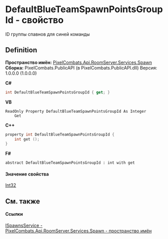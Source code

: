 # DefaultBlueTeamSpawnPointsGroupId - свойство


ID группы спавнов для синей команды



## Definition
**Пространство имён:** <a href="0971793b-47eb-58b2-d7a8-6c570042d7d9">PixelCombats.Api.RoomServer.Services.Spawn</a>  
**Сборка:** PixelCombats.PublicAPI (в PixelCombats.PublicAPI.dll) Версия: 1.0.0.0 (1.0.0.0)

**C#**
``` C#
int DefaultBlueTeamSpawnPointsGroupId { get; }
```
**VB**
``` VB
ReadOnly Property DefaultBlueTeamSpawnPointsGroupId As Integer
	Get
```
**C++**
``` C++
property int DefaultBlueTeamSpawnPointsGroupId {
	int get ();
}
```
**F#**
``` F#
abstract DefaultBlueTeamSpawnPointsGroupId : int with get
```



#### Значение свойства
<a href="https://learn.microsoft.com/dotnet/api/system.int32" target="_blank" rel="noopener noreferrer">Int32</a>

## См. также


#### Ссылки
<a href="17fb7240-ba91-aa2e-7032-5ac8830ded78">ISpawnsService - </a>  
<a href="0971793b-47eb-58b2-d7a8-6c570042d7d9">PixelCombats.Api.RoomServer.Services.Spawn - пространство имён</a>  
